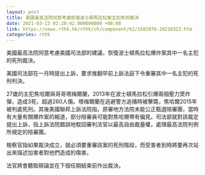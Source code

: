 ```yaml
---
layout: post
title: 美國最高法院同意考慮恢復波士頓馬拉松案主犯死刑裁決
date: 2021-03-23 02:20:42.000000000 +08:00
link: https://news.rthk.hk/rthk/ch/component/k2/1581978-20210323.htm
categories: rthk
---
```


美國最高法院同意考慮美國司法部的建議，恢復波士頓馬拉松爆炸案其中一名主犯的死刑裁決。

美國司法部在一月時提出上訴，要求推翻早前上訴法庭下令重審其中一名主犯的死刑判決。

27歲的主犯焦哈爾與哥哥塔梅爾蘭，2013年在波士頓馬拉松引爆兩個壓力煲炸彈，造成3死，超過260人傷。塔梅爾蘭在逃避警方追捕時被擊斃，焦哈爾2015年被判處死刑。其後美國聯邦上訴法院指，原審地方法院未能公正甄選陪審團，當時有大量有關爆炸案的報道，部分陪審員可能對焦哈爾帶有偏見。司法部就對該裁定提出上訴，指上訴法院錯誤地駁回審判法官以最高自由裁量權，處理最高法院判例所規定的陪審團。

檢察官指如果裁決成立，就必須要重審該案的死刑階段，而受害者到時將要再次站出來描述加害者對他們造成的傷害。

法官將會聽取辯論並在下個任期結束前作出裁決。
